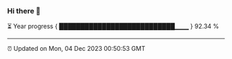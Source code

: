 ### Hi there 👋

⏳ Year progress { ███████████████████████████▁▁▁ } 92.34 %

---

⏰ Updated on Mon, 04 Dec 2023 00:50:53 GMT
